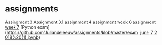 # assignments

[Assingment 3](https://github.com/Juliandeleeuw/assignments/blob/master/assignment3%20(3).ipynb)
[Assignment 3.1](https://github.com/Juliandeleeuw/assignments/blob/master/assignment3.ipynb)
[assignment 4](https://github.com/Juliandeleeuw/assignments/blob/master/assignment4%20(1).ipynb)
[assignment week 6](https://github.com/Juliandeleeuw/assignments/blob/master/Graded_assignment1.ipynb)
[assignment week 7](https://github.com/Juliandeleeuw/assignments/blob/master/Graded_assignment_2%20(2)-Copy2.ipynb)
[Python exam] (https://github.com/Juliandeleeuw/assignments/blob/master/exam_june_7_2018%20(1).ipynb)
